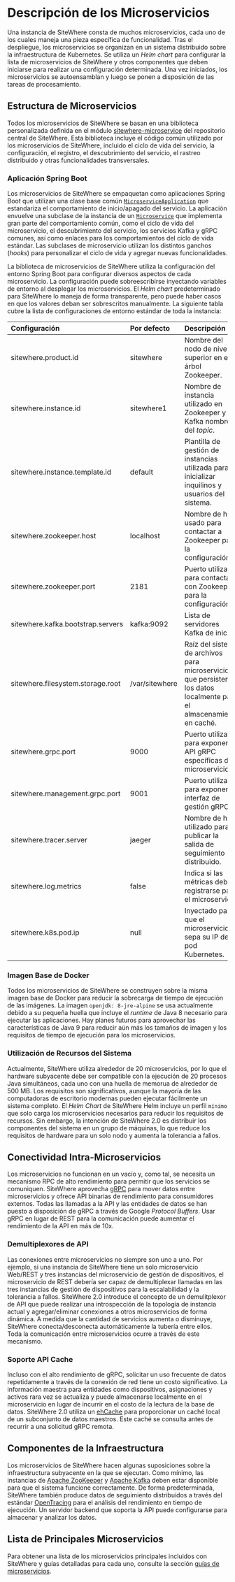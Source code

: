 # Descripción de los Microservicios

Una instancia de SiteWhere consta de muchos microservicios, cada uno de los cuales maneja una
pieza específica de funcionalidad. Tras el despliegue, los microservicios se organizan en un
sistema distribuido sobre la infraestructura de Kubernetes. Se utiliza un _Helm chart_ para
configurar la lista de microservicios de SiteWhere y otros componentes que deben iniciarse
para realizar una configuración determinada. Una vez iniciados, los microservicios se
autoensamblan y luego se ponen a disposición de las tareas de procesamiento.

<InlineImage src="/images/platform/microservices-diagram.png" caption="Microservices"/>

## Estructura de Microservicios

Todos los microservicios de SiteWhere se basan en una biblioteca personalizada definida en
el módulo [sitewhere-microservice](https://github.com/sitewhere/sitewhere/tree/sitewhere-2.1.0/sitewhere-microservice)
del repositorio central de SiteWhere. Esta biblioteca incluye el código común utilizado
por los microservicios de SiteWhere, incluido el ciclo de vida del servicio, la configuración,
el registro, el descubrimiento del servicio, el rastreo distribuido y otras funcionalidades transversales.

### Aplicación Spring Boot

Los microservicios de SiteWhere se empaquetan como aplicaciones Spring Boot que utilizan una clase
base común [`MicroserviceApplication`](https://github.com/sitewhere/sitewhere/blob/sitewhere-2.1.0/sitewhere-microservice/src/main/java/com/sitewhere/microservice/MicroserviceApplication.java)
que estandariza el comportamiento de inicio/apagado del servicio. La aplicación envuelve una subclase de la instancia
de un [`Microservice`](https://github.com/sitewhere/sitewhere/blob/sitewhere-2.1.0/sitewhere-microservice/src/main/java/com/sitewhere/microservice/Microservice.java)
que implementa gran parte del comportamiento común, como el ciclo de vida del microservicio, el descubrimiento del servicio,
los servicios Kafka y gRPC comunes, así como enlaces para los comportamientos del ciclo de vida estándar.
Las subclases de microservicio utilizan los distintos ganchos (_hooks_) para personalizar el ciclo de vida y agregar nuevas funcionalidades.

La biblioteca de microservicios de SiteWhere utiliza la configuración del entorno Spring Boot para configurar
diversos aspectos de cada microservicio. La configuración puede sobreescribirse inyectando variables de entorno
al desplegar los microservicios. El _Helm chart_ predeterminado para SiteWhere lo maneja de forma transparente,
pero puede haber casos en que los valores deban ser sobrescritos manualmente. La siguiente tabla cubre la lista
de configuraciones de entorno estándar de toda la instancia:

| Configuración                     | Por defecto    | Descripción                                                                   |
| :-------------------------------- | :------------- | :---------------------------------------------------------------------------- |
| sitewhere.product.id              | sitewhere      | Nombre del nodo de nivel superior en el árbol Zookeeper.                      |
| sitewhere.instance.id             | sitewhere1     | Nombre de instancia utilizado en Zookeeper y Kafka nombre del _topic_.        |
| sitewhere.instance.template.id    | default        | Plantilla de gestión de instancias utilizada para inicializar inquilinos y usuarios del sistema. |
| sitewhere.zookeeper.host          | localhost      | Nombre de host usado para contactar a Zookeeper para la configuración.        |
| sitewhere.zookeeper.port          | 2181           | Puerto utilizado para contactar con Zookeeper para la configuración.          |
| sitewhere.kafka.bootstrap.servers | kafka:9092     | Lista de servidores Kafka de inicio.                                          |
| sitewhere.filesystem.storage.root | /var/sitewhere | Raíz del sistema de archivos para microservicios que persisten los datos localmente para el almacenamiento en caché. |
| sitewhere.grpc.port               | 9000           | Puerto utilizado para exponer API gRPC específicas de microservicio.          |
| sitewhere.management.grpc.port    | 9001           | Puerto utilizado para exponer la interfaz de gestión gRPC.                    |
| sitewhere.tracer.server           | jaeger         | Nombre de host utilizado para publicar la salida de seguimiento distribuido.  |
| sitewhere.log.metrics             | false          | Indica si las métricas deben registrarse para el microservicio.               |
| sitewhere.k8s.pod.ip              | null           | Inyectado para que el microservicio sepa su IP de pod Kubernetes.             |

### Imagen Base de Docker

Todos los microservicios de SiteWhere se construyen sobre la misma imagen base de Docker para reducir
la sobrecarga de tiempo de ejecución de las imágenes. La imagen `openjdk: 8-jre-alpine` se usa actualmente
debido a su pequeña huella que incluye el _runtime_ de Java 8 necesario para ejecutar las aplicaciones.
Hay planes futuros para aprovechar las características de Java 9 para reducir aún más los tamaños de imagen
y los requisitos de tiempo de ejecución para los microservicios.

### Utilización de Recursos del Sistema

Actualmente, SiteWhere utiliza alrededor de 20 microservicios, por lo que el hardware subyacente debe ser
compatible con la ejecución de 20 procesos Java simultáneos, cada uno con una huella de memorua de alrededor
de 500 MB. Los requisitos son significativos, aunque la mayoría de las computadoras de escritorio modernas
pueden ejecutar fácilmente un sistema completo. El _Helm Chart_ de SiteWhere Helm incluye un perfil `mínimo`
que solo carga los microservicios necesarios para reducir los requisitos de recursos. Sin embargo,
la intención de SiteWhere 2.0 es distribuir los componentes del sistema en un grupo de máquinas,
lo que reduce los requisitos de hardware para un solo nodo y aumenta la tolerancia a fallos.

## Conectividad Intra-Microservicios

Los microservicios no funcionan en un vacío y, como tal, se necesita un mecanismo RPC de alto
rendimiento para permitir que los servicios se comuniquen. SiteWhere aprovecha [gRPC](https://grpc.io/)
para mover datos entre microservicios y ofrece API binarias de rendimiento para consumidores externos.
Todas las llamadas a la API y las entidades de datos se han puesto a disposición de gRPC a través de Google
_Protocol Buffers_. Usar gRPC en lugar de REST para la comunicación puede aumentar el rendimiento de la API en más de 10x.

### Demultiplexores de API

Las conexiones entre microservicios no siempre son uno a uno. Por ejemplo, si una instancia de SiteWhere tiene un solo
microservicio Web/REST y tres instancias del microservicio de gestión de dispositivos, el microservicio de REST debería
ser capaz de demultiplexar llamadas en las tres instancias de gestión de dispositivos para la escalabilidad y la
tolerancia a fallos. SiteWhere 2.0 introduce el concepto de un demulitplexor de API que puede realizar una
introspección de la topología de instancia actual y agregar/eliminar conexiones a otros microservicios
de forma dinámica. A medida que la cantidad de servicios aumenta o disminuye, SiteWhere conecta/desconecta
automáticamente la tubería entre ellos. Toda la comunicación entre microservicios ocurre a través de este mecanismo.

### Soporte API Cache

Incluso con el alto rendimiento de gRPC, solicitar un uso frecuente de datos repetidamente a través de la
conexión de red tiene un costo significativo. La información maestra para entidades como dispositivos,
asignaciones y activos rara vez se actualiza y puede almacenarse localmente en el microservicio en
lugar de incurrir en el costo de la lectura de la base de datos. SiteWhere 2.0 utiliza un [ehCache](https://www.ehcache.org/)
para proporcionar un caché local de un subconjunto de datos maestros. Este caché se consulta antes de
recurrir a una solicitud gRPC remota.

## Componentes de la Infraestructura

Los microservicios de SiteWhere hacen algunas suposiciones sobre la infraestructura subyacente en la que se ejecutan.
Como mínimo, las instancias de [Apache ZooKeeper](https://zookeeper.apache.org/) y [Apache Kafka](https://kafka.apache.org/)
deben estar disponible para que el sistema funcione correctamente.
De forma predeterminada, SiteWhere también produce datos de seguimiento distribuidos a través del estándar
[OpenTracing](http://opentracing.io/) para el análisis del rendimiento en tiempo de ejecución.
Un servidor backend que soporta la API puede configurarse para almacenar y analizar los datos.

## Lista de Principales Microservicios

Para obtener una lista de los microservicios principales incluidos con SiteWhere
y guías detalladas para cada uno, consulte la sección
[guías de microservicios](/es/guide/microservices/).
